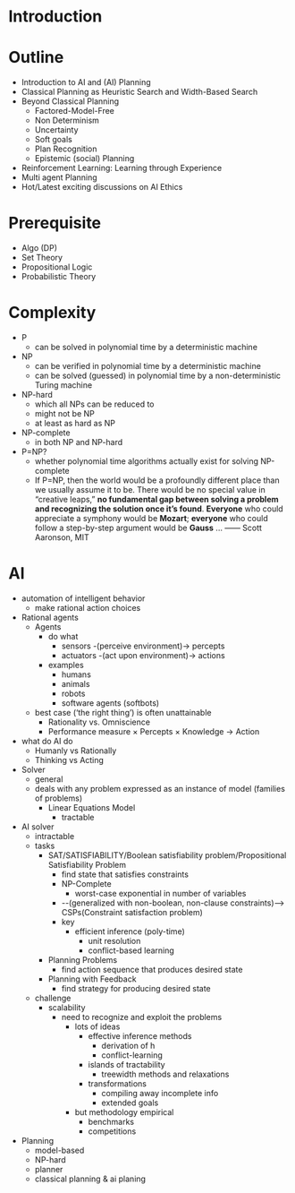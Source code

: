 # Introduction

# Outline
+ Introduction to AI and (AI) Planning
+ Classical Planning as Heuristic Search and Width-Based Search
+ Beyond Classical Planning
    * Factored-Model-Free
    * Non Determinism
    * Uncertainty
    * Soft goals
    * Plan Recognition
    * Epistemic (social) Planning
+ Reinforcement Learning: Learning through Experience
+ Multi agent Planning
+ Hot/Latest exciting discussions on AI Ethics

# Prerequisite
+ Algo (DP)
+ Set Theory
+ Propositional Logic
+ Probabilistic Theory

# Complexity
+ P
    * can be solved in polynomial time by a deterministic machine
+ NP
    * can be verified in polynomial time by a deterministic machine
    * can be solved (guessed) in polynomial time by a non-deterministic Turing machine
+ NP-hard
    * which all NPs can be reduced to 
    * might not be NP
    * at least as hard as NP
+ NP-complete
    * in both NP and NP-hard
+ P=NP?
    * whether polynomial time algorithms actually exist for solving NP-complete
    * If P=NP, then the world would be a profoundly different place than we usually assume it to be. There would be no special value in “creative leaps,” __no fundamental gap between solving a problem and recognizing the solution once it’s found__. __Everyone__ who could appreciate a symphony would be __Mozart__; __everyone__ who could follow a step-by-step argument would be __Gauss__ ... —— Scott Aaronson, MIT

# AI
+ automation of intelligent behavior
    * make rational action choices
+ Rational agents
    * Agents
        - do what
            + sensors -(perceive environment)-> percepts
            + actuators -(act upon environment)-> actions
        - examples
            + humans
            + animals
            + robots
            + software agents (softbots)
    * best case (‘the right thing’) is often unattainable
        - Rationality vs. Omniscience
        - Performance measure × Percepts × Knowledge → Action
+ what do AI do
    * Humanly vs Rationally
    * Thinking vs Acting
+ Solver
    * general
    * deals with any problem expressed as an instance of model (families of problems)
        - Linear Equations Model
            + tractable
+ AI solver
    * intractable
    * tasks
        - SAT/SATISFIABILITY/Boolean satisfiability problem/Propositional Satisfiability Problem
            + find state that satisfies constraints
            + NP-Complete
                * worst-case exponential in number of variables
            + --(generalized with non-boolean, non-clause constraints)--> CSPs(Constraint satisfaction problem)
            + key
                * efficient inference (poly-time)
                    - unit resolution
                    - conflict-based learning
        - Planning Problems
            + find action sequence that produces desired state
        - Planning with Feedback
            + find strategy for producing desired state
    * challenge
        - scalability
            + need to recognize and exploit the problems
                * lots of ideas
                    - effective inference methods
                        + derivation of h
                        + conflict-learning
                    - islands of tractability
                        + treewidth methods and relaxations
                    - transformations
                        + compiling away incomplete info
                        + extended goals
                * but methodology empirical
                    - benchmarks
                    - competitions
+ Planning
    * model-based
    * NP-hard
    * planner
    * classical planning & ai planing